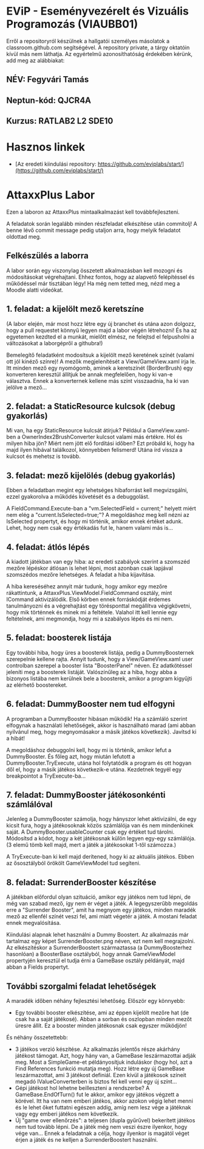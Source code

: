 # EViP - Eseményvezérelt és Vizuális Programozás (VIAUBB01)

Erről a repositoryról készülnek a hallgatói személyes másolatok a classroom.github.com segítségével.
A repository private, a tárgy oktatóin kívül más nem láthatja.
Az egyértelmű azonosíthatóság érdekében kérünk, add meg az alábbiakat:

## NÉV: Fegyvári Tamás
## Neptun-kód: QJCR4A
## Kurzus: RATLAB2 L2 SDE10

# Hasznos linkek 

- [Az eredeti kiindulási repository: https://github.com/eviplabs/start/](https://github.com/eviplabs/start/)


# AttaxxPlus Labor

Ezen a laboron az AttaxxPlus mintaalkalmazást kell továbbfejleszteni.

A feladatok során legalább minden részfeladat elkészítése után commitolj! A benne lévő commit message pedig utaljon arra, hogy melyik feladatot oldottad meg.

## Felkészülés a laborra

A labor során egy viszonylag összetett alkalmazásban kell mozogni és módosításokat végrehajtani. Ehhez fontos, hogy az alapvető felépítéssel és működéssel már tisztában légy! Ha még nem tetted meg, nézd meg a Moodle alatti videókat.

## 1. feladat: a kijelölt mező keretszíne

(A labor elején, már most hozz létre egy új branchet és utána azon dolgozz, hogy a pull requestet könnyű legyen majd a labor végén létrehozni! És ha az egyetemen kezdted el a munkát, mielőtt elmész, ne felejtsd el felpusholni a változásokat a laborgépről a githubra!)

Bemelegítő feladatként modosítsuk a kijelölt mező keretének színét (valami ott jól kinéző színre)!
A mezők megjelenítését a View/GameView.xaml írja le. Itt minden mező egy nyomógomb, aminek a keretszínét (BorderBrush) egy konverteren keresztül állítjuk be annak megfelelően, hogy ki van-e választva. Ennek a konverternek kellene más színt visszaadnia, ha ki van jelölve a mező...

## 2. feladat: a StaticResource kulcsok (debug gyakorlás)

Mi van, ha egy StaticResource kulcsát átírjuk? Például a GameView.xaml-ben a OwnerIndex2BrushConverter kulcsot valami más értékre. Hol és milyen hiba jön? Miért nem jött elő fordítási időben? Ezt próbáld ki, hogy ha majd ilyen hibával találkozol, könnyebben felismerd! Utána írd vissza a kulcsot és mehetsz is tovább.

## 3. feladat: mező kijelölés (debug gyakorlás)

Ebben a feladatban megint egy lehetséges hibaforrást kell megvizsgálni, ezzel gyakorolva a működés követését és a debuggolást.

A FieldCommand.Execute-ban a "vm.SelectedField = current;" helyett miért nem elég a "current.IsSelected=true;"? A megoldáshoz meg kell nézni az IsSelected propertyt, és hogy mi történik, amikor ennek értéket adunk. Lehet, hogy nem csak egy értékadás fut le, hanem valami más is...

## 4. feladat: átlós lépés

A kiadott játékban van egy hiba: az eredeti szabályok szerint a szomszéd mezőre lépéskor átlósan is lehet lépni, most azonban csak lapjával szomszédos mezőre lehetséges. A feladat a hiba kijavítása. 

A hiba kereséséhez annyit már tudunk, hogy amikor egy mezőre rákattintunk, a AttaxxPlus.ViewModel.FieldCommand osztály, mint ICommand aktivizálódik. Első körben ennek forráskódját érdemes tanulmányozni és a végrehajtást egy törésponttal megállítva végigkövetni, hogy mik történnek és minek mi a feltétele. Valahol itt kell lennie egy feltételnek, ami megmondja, hogy mi a szabályos lépés és mi nem.

## 5. feladat: boosterek listája

Egy további hiba, hogy üres a boosterek listája, pedig a DummyBoosternek szerepelnie kellene rajta.
Annyit tudunk, hogy a View/GameView.xaml user controlban szerepel a booster lista "BoosterPanel" néven. Ez adatkötéssel jeleníti meg a boosterek listáját. Valószínűleg az a hiba, hogy abba a bizonyos listába nem kerülnek bele a boosterek, amikor a program kigyűjti az elérhető boostereket.

## 6. feladat: DummyBooster nem tud elfogyni

A programban a DummyBooster hibásan működik! Ha a számláló szerint elfogynak a használati lehetőségek, akkor is használható marad (ami abban nyilvánul meg, hogy megnyomásakor a másik játékos következik). Javítsd ki a hibát!

A megoldáshoz debuggolni kell, hogy mi is történik, amikor lefut a DummyBooster. És főleg azt, hogy miután lefutott a DummyBooster.TryExecute, utána hol folytatódik a program és ott hogyan dől el, hogy a másik játékos következik-e utána. Kezdetnek tegyél egy breakpointot a TryExecute-ba...

## 7. feladat: DummyBooster játékosonkénti számlálóval

Jelenleg a DummyBooster számolja, hogy hányszor lehet aktivizálni, de egy kicsit fura, hogy a játékosoknak közös számlálója van és nem mindenkinek saját.
A DummyBooster.usableCounter csak egy értéket tud tárolni. Módosítsd a kódot, hogy a két játékosnak külön legyen egy-egy számlálója. (3 elemű tömb kell majd, mert a játék a játékosokat 1-től számozza.)

A TryExecute-ban ki kell majd derítened, hogy ki az aktuális játékos. Ebben az ősosztályból örökölt GameViewModel tud segíteni.

## 8. feladat: SurrenderBooster készítése

A játékban előfordul olyan szituáció, amikor egy játékos nem tud lépni, de még van szabad mező, így nem ér véget a játék.
A legegyszerűbb megoldás erre a "Surrender Booster", amit ha megnyom egy játékos, minden maradék mező az ellenfél színét veszi fel, ami miatt végetér a játék. A mostani feladat ennek megvalósítása.

Kiindulási alapnak lehet használni a Dummy Boostert. Az alkalmazás már tartalmaz egy képet SurrenderBooster.png néven, ezt nem kell megrajzolni. Az elkészítéskor a SurrenderBoostert származtassa (a DummyBoosterhez hasonlóan) a BoosterBase osztályból, hogy annak GameViewModel propertyjén keresztül el tudja érni a GameBase osztály példányát, majd abban a Fields propertyt.

## További szorgalmi feladat lehetőségek

A maradék időben néhány fejlesztési lehetőség. Először egy könnyebb:

- Egy további booster elkészítése, ami az éppen kijelölt mezőre hat (de csak ha a saját játékosé). Abban a sorban és oszlopban minden mezőt üresre állít. Ez a booster minden játékosnak csak egyszer működjön!

És néhány összetettebb:

- 3 játékos verzió készítése. Az alkalmazás jelentős része akárhány játékost támogat. Azt, hogy hány van, a GameBase leszármazottai adják meg. Most a SimpleGame-et példányosítjuk induláskor (hogy hol, azt a Find References funkció mutatja meg). Hozz létre egy új GameBase leszármazottat, ami 3 játékost definiál. Ezen kívül a játékosok színeit megadó IValueConverterben is biztos fel kell venni egy új színt...
- Gépi játékost hol lehetne beilleszteni a rendszerbe? A GameBase.EndOfTurn() fut le akkor, amikor egy játékos végzett a körével. Itt ha van nem emberi játékos, akkor azokon végig lehet menni és le lehet őket futtatni egészen addig, amíg nem lesz vége a játéknak vagy egy emberi játékos nem következik.
- Új "game over ellenőrzés": a teljesen (dupla gyűrűvel) bekerített játékos nem tud tovább lépni. De a játék még nem veszi észre ilyenkor, hogy vége van... Ennek a feladatnak a célja, hogy ilyenkor is magától véget érjen a játék és ne kelljen a SurrenderBoostert használni.
